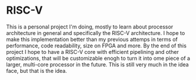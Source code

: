 # RISC-V

This is a personal project I'm doing, mostly to learn about processor architecture in general and specifically the RISC-V architecture. I hope to make this implementation better than my previous attemps in terms of performance, code readability, size on FPGA and more. 
By the end of this project I hope to have a RISC-V core with efficient pipelining and other optimizations, that will be customizable enogh to turn it into ome piece of a larger, multi-core processor in the future. This is still very much in the idea face, but that is the idea.
